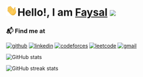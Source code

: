 <h1> <img src="https://raw.githubusercontent.com/ABSphreak/ABSphreak/master/gifs/Hi.gif" height="30px">Hello!, I am <a href="https://github.com/Faysal598">Faysal</a> <img height="30px" src="https://emojis.slackmojis.com/emojis/images/1531849430/4246/blob-sunglasses.gif?1531849430"></h1>
</h1>

### 📬 Find me at

[<img src='https://cdn.jsdelivr.net/npm/simple-icons@3.0.1/icons/github.svg' alt='github' height='40'>](https://github.com/Faysal598)  [<img src='https://cdn.jsdelivr.net/npm/simple-icons@3.0.1/icons/linkedin.svg' alt='linkedin' height='40'>](https://www.linkedin.com/in/faysalmahmud/) [<img src='https://cdn.jsdelivr.net/npm/simple-icons@3.0.1/icons/codeforces.svg' alt='codeforces' height='40'>](https://codeforces.com/profile/FaysalMahmud)  [<img src='https://cdn.jsdelivr.net/npm/simple-icons@3.0.1/icons/leetcode.svg' alt='leetcode' height='40'>](https://leetcode.com/FaysalMahmud/) [<img src='https://cdn.jsdelivr.net/npm/simple-icons@3.0.1/icons/gmail.svg' alt='gmail' height='40'>](mailto:faysalmahmud735@gmail.com)

![GitHub stats](https://github-readme-stats.vercel.app/api?username=Faysal598&show_icons=true)  

![GitHub streak stats](https://streak-stats.demolab.com/?user=Faysal598)  

